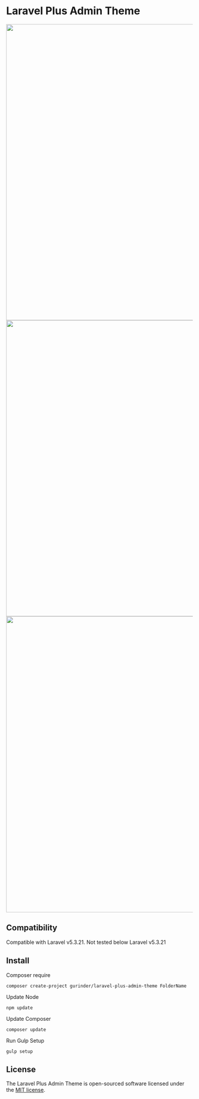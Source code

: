 # Laravel Plus Admin Theme

<p align="center">
	<img width="800"src="https://s3.postimg.org/fllgx05dv/image.png">
	<br>
	<img width="800"src="https://s12.postimg.org/3qnp2yt0d/image.png">
	<br>
	<img width="800"src="https://s18.postimg.org/73267bxix/image.png">
</p>

## Compatibility
Compatible with Laravel v5.3.21. Not tested below Laravel v5.3.21

## Install
Composer require

	composer create-project gurinder/laravel-plus-admin-theme FolderName
  	
Update Node

	npm update
	  	
Update Composer

	composer update
	
Run Gulp Setup

	gulp setup
	  	    
## License

The Laravel Plus Admin Theme is open-sourced software licensed under the [MIT license](http://opensource.org/licenses/MIT).
